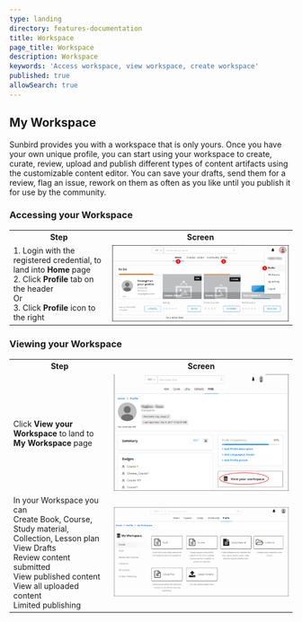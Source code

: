 ```yaml
---
type: landing
directory: features-documentation
title: Workspace
page_title: Workspace
description: Workspace
keywords: 'Access workspace, view workspace, create workspace'
published: true
allowSearch: true
---
```

## My Workspace

Sunbird provides you with a workspace that is only yours. Once you have your own unique profile, you can start using your workspace to create, curate, review, upload and publish different types of  content artifacts using the customizable content editor. You can save your drafts, send them for a review, flag an issue, rework on them as often as you like until you publish it for use by the community.

### Accessing your Workspace

<table>
  <tr>
    <th>Step</th>
    <th>Screen</th>
  </tr>
  <tr>
    <td>1. Login with the registered credential, to land into <strong>Home</strong> page<br>2. Click <strong>Profile</strong> tab on the header<br>Or<br>3. Click <strong>Profile</strong> icon to the right</td>
    <td><img src="pages/features-documentation/images/profileimg1.png"></td>
  </tr>
  </table>

### Viewing your Workspace

<table>
  <tr>
    <th>Step</th>
    <th>Screen</th>
  </tr>
  <tr>
    <td>Click <strong>View your Workspace</strong> to land to <strong>My Workspace</strong> page</td>
    <td><img src="pages/features-documentation/images/workspace1.png"></td>
  </tr>
  <tr>
    <td>In your Workspace you can <br>Create Book, Course, Study material, Collection, Lesson plan <br>View Drafts <br> Review content submitted <br>View published content <br>View all uploaded content <br>Limited publishing <br>
    </td>
    <td><img src="pages/features-documentation/images/workspace3.png"></td>
  </tr>
  </table>
